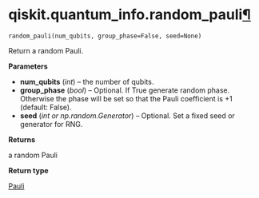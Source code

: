 # qiskit.quantum\_info.random\_pauli[¶](#qiskit-quantum-info-random-pauli "Permalink to this headline")

<span id="undefined" />

`random_pauli(num_qubits, group_phase=False, seed=None)`

Return a random Pauli.

**Parameters**

*   **num\_qubits** (*int*) – the number of qubits.
*   **group\_phase** (*bool*) – Optional. If True generate random phase. Otherwise the phase will be set so that the Pauli coefficient is +1 (default: False).
*   **seed** (*int or np.random.Generator*) – Optional. Set a fixed seed or generator for RNG.

**Returns**

a random Pauli

**Return type**

[Pauli](qiskit.quantum_info.Pauli#qiskit.quantum_info.Pauli "qiskit.quantum_info.Pauli")
